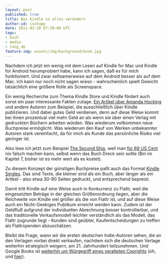 ```yaml
---
layout: post
published: true
title: Was Kindle so alles verändert
author-id: isotopp
date: 2011-03-28 07:29:09 UTC
tags:
- buch
- media
- lang_de
feature-img: assets/img/background/book.jpg
---
```

Nachdem ich jetzt ein wenig mit dem Lesen auf Kindle for Mac und Kindle for
Android herumprobiert habe, kann ich sagen, daß es für mich funktioniert.
Und zwar seltsamerweise auf dem Android besser als auf dem Mac. Ich kann nur
noch nicht sagen wieso - wahrscheinlich spielt Gewicht tatsächlich eine
größere Rolle als Screenspace.

Ein wenig Recherche zum Thema Kindle Store und Kindle fördert auch sonst ein
paar interessante Fakten zutage.
[Ein Artikel über Amanda Hocking](http://www.novelr.com/2011/02/27/rich-indie-writer)
und andere Autoren zum Beispiel, die ausschließlich über Kindle publizieren.
Und dabei gutes Geld verdienen, denn auf diese Weise kommt bei ihnen
prozentual viel mehr Geld an als wenn sie über einen Verlag mit gedruckten
Büchern arbeiten würden. Was wiederum vollkommen neue Buchpreise ermöglicht.
Was wiederum den Kauf von Werken unbekannter Autoren stark vereinfacht, da
für mich als Kunde das persönliche Risiko viel geringer ist.

Also lese ich jetzt zum Beispiel 
[The Second Ship](http://www.secondship.com/), weil man 
[für 69 US Cent](http://www.amazon.com/Second-Ship-Rho-Agenda-ebook/dp/B00196L8DW/)
nix falsch machen kann, selbst wenn das Buch Dreck sein sollte (Bin im
Kapitel 7, bisher ist es mehr wert als es kostet).

Zu diesem Konzept der günstigen Buchpreise paßt auch das Format 
[Kindle Singles](http://www.golem.de/1101/81017.html).
Das sind Texte, die kleiner sind als ein Buch, aber länger als ein Artikel -
also etwa 30-90 Seiten gedruckt, und entsprechend bepreist.

Damit tritt Kindle auf eine Weise auch in Konkurrenz zu Flattr, weil die
eingesetzten Beträge in der gleichen Größenordnung liegen, aber die
Reichweite von Kindle viel größer als die von Flattr ist, und auf diese
Weise auch ein Nicht-Geekiges Publikum erreicht werden kann. Zudem ist der
Geldfluß aufgrund der individuellen Abrechnung besser kontrollierbar, und
das traditionelle Verkaufsmodell leichter verständlich als das Modell, das
Flattr zugrunde liegt - Kunden sind geübter, Kaufentscheidungen zu treffen
als Flattrspenden abzuschätzen.

Bleibt die Frage, wann wir die ersten deutschen Indie-Autoren sehen, die an
den Verlagen vorbei direkt verkaufen, nachdem sich die deutschen Verlage
weiterhin strategisch weigern, am 21. Jahrhundert teilzunehmen. Und Google
Books ist
[weiterhin um Würgegriff eines veralteten Coprights](http://www.hyperorg.com/blogger/2011/03/26/doing-google-books-right/)
(oh, und 
[hier](http://www.spiegel.de/netzwelt/netzpolitik/0,1518,753229,00.html)).
